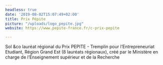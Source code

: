 ```yaml
---
headless: true
date: '2019-08-02T15:07:49+02:00'
title: Prix Pépite
picture: "/uploads/logo_pepite.jpg"
website: https://www.pepite-france.fr/c-prix-pepite

---
```

Sol &co lauréat régional du Prix PEPITE - Tremplin pour l’Entrepreneuriat Etudiant, Région Grand Est (8 lauréats régionaux), créé par le Ministère en charge de l’Enseignement supérieur et de la Recherche